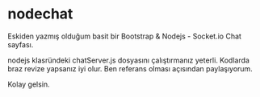 # nodechat
Eskiden yazmış olduğum basit bir Bootstrap & Nodejs - Socket.io Chat sayfası.

nodejs klasründeki chatServer.js dosyasını çalıştırmanız yeterli.
Kodlarda braz revize yapsanız iyi olur. Ben referans olması açısından paylaşıyorum.

Kolay gelsin.
